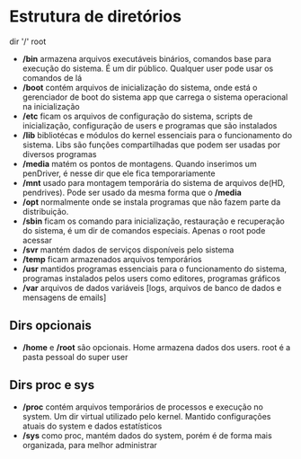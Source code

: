 # Estrutura de diretórios

dir '/' root

- **/bin** armazena arquivos executáveis binários, comandos base para execução do sistema. É um dir
público. Qualquer user pode usar os comandos de lá
- **/boot** contém arquivos de inicialização do sistema, onde está o gerenciador de boot do sistema
app que carrega o sistema operacional na inicialização
- **/etc** ficam os arquivos de configuração do sistema, scripts de inicialização, configuração de 
users e programas que são instalados
- **/lib** bibliotécas e módulos do kernel essenciais para o funcionamento do sistema. Libs são
funções compartilhadas que podem ser usadas por diversos programas
- **/media** matém os pontos de montagens. Quando inserimos um penDriver, é nesse dir que ele fica
temporariamente 
- **/mnt** usado para montagem temporária do sistema de arquivos de(HD, pendrives). Pode ser usado
da mesma forma que o **/media**
- **/opt** normalmente onde se instala programas que não fazem parte da distribuição.
- **/sbin** ficam os comando para inicialização, restauração e recuperação do sistema, é um dir de 
comandos especiais. Apenas o root pode acessar
- **/svr** mantém dados de serviços disponíveis pelo sistema
- **/temp** ficam armazenados arquivos temporários
- **/usr** mantidos programas essenciais para o funcionamento do sistema, programas instalados pelos 
users como editores, programas gráficos
- **/var** arquivos de dados variáveis [logs, arquivos de banco de dados e mensagens de emails]

 ## Dirs opcionais

- **/home** e **/root** são opcionais. Home armazena dados dos users. root é a pasta pessoal do super
user

## Dirs proc e sys

- **/proc** contém arquivos temporários de processos e execução no system. Um dir virtual utilizado pelo
kernel. Mantido configurações atuais do system e dados estatísticos 
- **/sys** como proc, mantém dados do system, porém é de forma mais organizada, para melhor administrar